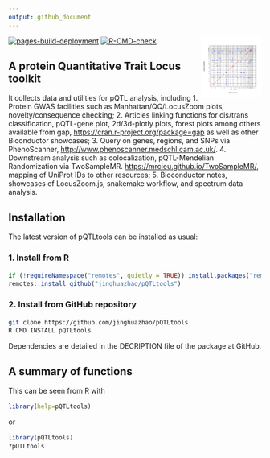 ```yaml
---
output: github_document
---
```




<img src="man/figures/logo.svg" align="right" alt="" width="120" />

<!-- badges: start -->
[![pages-build-deployment](https://github.com/jinghuazhao/pQTLtools/actions/workflows/pages/pages-build-deployment/badge.svg)](https://github.com/jinghuazhao/pQTLtools/actions/workflows/pages/pages-build-deployment)
[![R-CMD-check](https://github.com/jinghuazhao/pQTLtools/actions/workflows/R-CMD-check.yaml/badge.svg)](https://github.com/jinghuazhao/pQTLtools/actions/workflows/R-CMD-check.yaml)
<!-- badges: end -->

## A protein Quantitative Trait Locus toolkit

It collects data and utilities for pQTL analysis, including 1. Protein GWAS facilities such as Manhattan/QQ/LocusZoom plots, novelty/consequence checking; 2. Articles linking functions for cis/trans classification, pQTL-gene plot, 2d/3d-plotly plots, forest plots among others available from gap, <https://cran.r-project.org/package=gap> as well as other Biconductor showcases; 3. Query on genes, regions, and SNPs via PhenoScanner, <http://www.phenoscanner.medschl.cam.ac.uk/>. 4. Downstream analysis such as colocalization, pQTL-Mendelian Randomization via TwoSampleMR. <https://mrcieu.github.io/TwoSampleMR/>, mapping of UniProt IDs to other resources; 5. Bioconductor notes, showcases of LocusZoom.js, snakemake workflow, and spectrum data analysis.

## Installation

The latest version of pQTLtools can be installed as usual:

### 1. Install from R

```r
if (!requireNamespace("remotes", quietly = TRUE)) install.packages("remotes")
remotes::install_github("jinghuazhao/pQTLtools")
```

### 2. Install from GitHub repository

```bash
git clone https://github.com/jinghuazhao/pQTLtools
R CMD INSTALL pQTLtools
```

Dependencies are detailed in the DECRIPTION file of the package at GitHub.

## A summary of functions

This can be seen from R with

```r
library(help=pQTLtools)
```

or

```r
library(pQTLtools)
?pQTLtools
```
